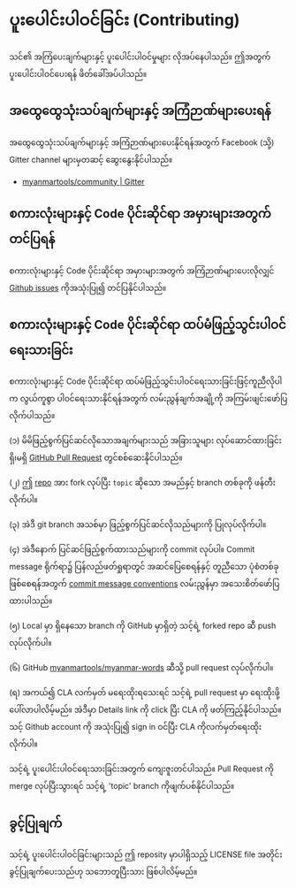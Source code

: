 # ပူးပေါင်းပါဝင်ခြင်း (Contributing)

သင်၏ အကြံပေးချက်များနှင့် ပူးပေါင်းပါဝင်မှုများ လိုအပ်နေပါသည်။ ဤအတွက် ပူးပေါင်းပါဝင်ပေးရန် ဖိတ်ခေါ်အပ်ပါသည်။

## အထွေထွေသုံးသပ်ချက်များနှင့် အကြံဉာဏ်များပေးရန်

အထွေထွေသုံးသပ်ချက်များနှင့် အကြံဉာဏ်များပေးနိုင်ရန်အတွက် Facebook (သို့) Gitter channel များမှတဆင့် ဆွေးနွေးနိုင်ပါသည်။

* [myanmartools/community | Gitter](https://gitter.im/myanmartools/community)

## စကားလုံးများနှင့် Code ပိုင်းဆိုင်ရာ အမှားများအတွက် တင်ပြရန်

စကားလုံးများနှင့် Code ပိုင်းဆိုင်ရာ အမှားများအတွက် အကြံဉာဏ်များပေးလိုလျှင် [Github issues](https://github.com/myanmartools/myanmar-words/issues) ကိုအသုံးပြု၍ တင်ပြနိုင်ပါသည်။

## စကားလုံးများနှင့် Code ပိုင်းဆိုင်ရာ ထပ်မံဖြည့်သွင်းပါဝင်ရေးသားခြင်း

 စကားလုံးများနှင့် Code ပိုင်းဆိုင်ရာ ထပ်မံဖြည့်သွင်းပါဝင်ရေးသားခြင်းဖြင့်ကူညီလိုပါက လွယ်ကူစွာ ပါဝင်ရေးသားနိုင်ရန်အတွက် လမ်းညွှန်ချက်အချို့ကို အကြမ်းဖျင်းဖော်ပြလိုက်ပါသည်။

(၁) မိမိဖြည့်စွက်ပြင်ဆင်လိုသောအချက်များသည် အခြားသူများ လုပ်ဆောင်ထားခြင်း ရှိ၊မရှိ [GitHub Pull Request](https://github.com/myanmartools/myanmar-words/pulls) တွင်စစ်ဆေးနိုင်ပါသည်။

(၂) ဤ [repo](https://github.com/myanmartools/myanmar-words) အား fork လုပ်ပြီး `topic` ဆိုသော အမည်နှင့် branch တစ်ခုကို ဖန်တီးလိုက်ပါ။

(၃) အဲဒီ git branch အသစ်မှာ ဖြည့်စွက်ပြင်ဆင်လိုသည်များကို ပြုလုပ်လိုက်ပါ။

(၄) အဲဒီနောက် ပြင်ဆင်ဖြည့်စွက်ထားသည်များကို commit လုပ်ပါ။ Commit message ရိုက်ရာ၌ ပြန်လည်ဖတ်ရှုရာတွင် အဆင်ပြေစေရန်နှင့် တူညီသော ပုံစံတစ်ခုဖြစ်စေရန်အတွက် [commit message conventions](https://gist.github.com/dagonmetric-contributor/b3815561401555fa9ac2530f32e56dd3) လမ်းညွှန်မှာ အသေးစိတ်ဖော်ပြထားပါသည်။

(၅) Local မှာ ရှိနေသော branch ကို GitHub မှာရှိတဲ့ သင့်ရဲ့ forked repo ဆီ push လုပ်လိုက်ပါ။

(၆) GitHub [myanmartools/myanmar-words](https://github.com/myanmartools/myanmar-words) ဆီသို့ pull request လုပ်လိုက်ပါ။

(ရ) အကယ်၍ CLA လက်မှတ် မရေးထိုးရသေးရင် သင့်ရဲ့ pull request မှာ ရေးထိုးဖို့ ပေါ်လာပါလိမ့်မည်။ အဲဒီမှာ Details link ကို click ပြီး CLA ကို ဖတ်ကြည့်နိုင်ပါသည်။ သင့် Github account ကို အသုံးပြု၍ sign in ဝင်ပြီး CLA ကိုလက်မှတ်ရေးထိုးလိုက်ပါ။

သင့်ရဲ့ ပူးပေါင်းပါဝင်ရေးသားခြင်းအတွက် ကျေးဇူးတင်ပါသည်။ Pull Request ကို merge လုပ်ပြီးသွားရင် သင့်ရဲ့ 'topic' branch ကိုဖျက်ပစ်နိုင်ပါသည်။

## ခွင့်ပြုချက်

သင့်ရဲ့ ပူးပေါင်းပါဝင်ခြင်းများသည် ဤ reposity မှာပါရှိသည့် LICENSE file အတိုင်း ခွင့်ပြုချက်ပေးသည်ဟု သဘောတူပြီးသား ဖြစ်ပါလိမ့်မည်။
